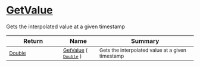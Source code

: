 # [GetValue](./LinearInterpolation-100663767.md)

Gets the interpolated value at a given timestamp

| Return | Name | Summary | 
| --- | --- | --- | 
| <sub>[Double](https://docs.microsoft.com/en-us/dotnet/api/System.Double)</sub><img width=200/>| <sub>[GetValue](./LinearInterpolation-100663767.md) ( [`Double`](https://docs.microsoft.com/en-us/dotnet/api/System.Double) )</sub>| <sub>Gets the interpolated value at a given timestamp</sub><img width=200/>| <br>


